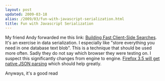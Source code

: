 ```yaml
---
layout: post
updated: 2009-03-18
alias: /2009/03/fun-with-javascript-serialization.html
title: Fun with Javascript Serialization
---
```

<p>My friend Andy forwarded me this link: <a href="http://code.flickr.com/blog/2009/03/18/building-fast-client-side-searches/">Building Fast Client-Side Searches</a>.  It's an exercise in data serialization.  I especially like "store everything you need in one database text blob".  This is a technique that should be used more often.  Sadly they do not say which browser they were testing on.  I suspect this significantly changes from engine to engine.  <a href="https://developer.mozilla.org/En/Using_JSON_in_Firefox">Firefox 3.5 will get native JSON parsing</a> which should help greatly.
</p>

<p>Anyways, it's a good read</p>
